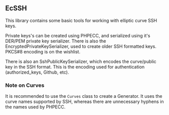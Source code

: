 ## EcSSH

This library contains some basic tools for working with elliptic curve SSH keys. 

Private keys's can be created using PHPECC, and serialized using it's DER/PEM 
private key serializer. There is also the EncryptedPrivateKeySerializer, used to 
create older SSH formatted keys. PKCS#8 encoding is on the wishlist. 

There is also an SshPublicKeySerializer, which encodes the curve/public key in the SSH format. 
This is the encoding used for authentication (authorized_keys, Github, etc).

### Note on Curves

It is recommended to use the `Curves` class to create a Generator. 
It uses the curve names supported by SSH, whereas there are unnecessary hyphens in the names used by PHPECC.
